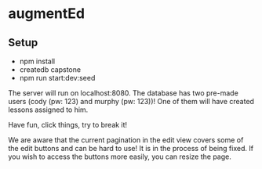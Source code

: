 # augmentEd

## Setup

- npm install
- createdb capstone
- npm run start:dev:seed

The server will run on localhost:8080. The database has two pre-made users (cody (pw: 123) and murphy (pw: 123))! One of them will have created lessons assigned to him.

Have fun, click things, try to break it!

We are aware that the current pagination in the edit view covers some of the edit buttons and can be hard to use! It is in the process of being fixed. If you wish to access the buttons more easily, you can resize the page.
